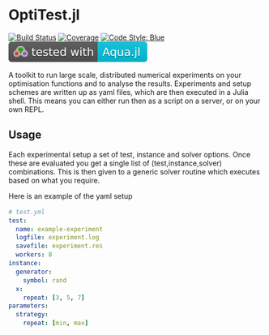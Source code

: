 # OptiTest.jl

[![Build Status](https://github.com/sandyspiers/OptiTest.jl/actions/workflows/CI.yml/badge.svg?branch=main)](https://github.com/sandyspiers/OptiTest.jl/actions/workflows/CI.yml?query=branch%3Amain)
[![Coverage](https://codecov.io/gh/sandyspiers/OptiTest.jl/branch/main/graph/badge.svg)](https://codecov.io/gh/sandyspiers/OptiTest.jl)
[![Code Style: Blue](https://img.shields.io/badge/code%20style-blue-4495d1.svg)](https://github.com/invenia/BlueStyle)
[![Aqua](https://raw.githubusercontent.com/JuliaTesting/Aqua.jl/master/badge.svg)](https://github.com/JuliaTesting/Aqua.jl)

A toolkit to run large scale, distributed numerical experiments on your optimisation functions and to analyse the results.
Experiments and setup schemes are written up as yaml files, which are then executed in a Julia shell.
This means you can either run then as a script on a server, or on your own REPL.

## Usage

Each experimental setup a set of test, instance and solver options.
Once these are evaluated you get a single list of (test,instance,solver) combinations.
This is then given to a generic solver routine which executes based on what you require.

Here is an example of the yaml setup
```yml
# test.yml
test:
  name: example-experiment
  logfile: experiment.log
  savefile: experiment.res
  workers: 8
instance:
  generator:
    symbol: rand
  x:
    repeat: [3, 5, 7]
parameters:
  strategy:
    repeat: [min, max]
```

